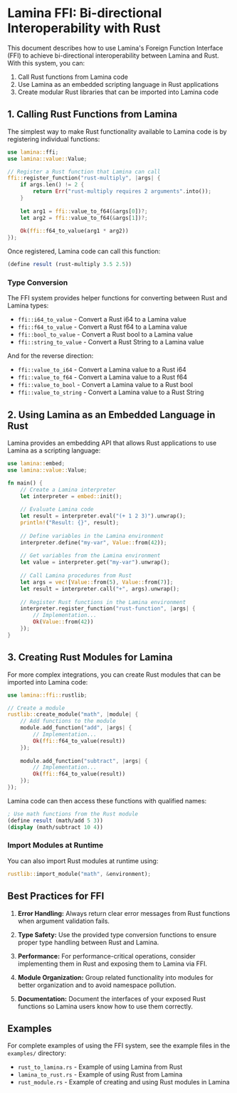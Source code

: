 # Lamina FFI: Bi-directional Interoperability with Rust

This document describes how to use Lamina's Foreign Function Interface (FFI) to achieve bi-directional interoperability between Lamina and Rust. With this system, you can:

1. Call Rust functions from Lamina code
2. Use Lamina as an embedded scripting language in Rust applications
3. Create modular Rust libraries that can be imported into Lamina code

## 1. Calling Rust Functions from Lamina

The simplest way to make Rust functionality available to Lamina code is by registering individual functions:

```rust
use lamina::ffi;
use lamina::value::Value;

// Register a Rust function that Lamina can call
ffi::register_function("rust-multiply", |args| {
    if args.len() != 2 {
        return Err("rust-multiply requires 2 arguments".into());
    }
    
    let arg1 = ffi::value_to_f64(&args[0])?;
    let arg2 = ffi::value_to_f64(&args[1])?;
    
    Ok(ffi::f64_to_value(arg1 * arg2))
});
```

Once registered, Lamina code can call this function:

```scheme
(define result (rust-multiply 3.5 2.5))
```

### Type Conversion

The FFI system provides helper functions for converting between Rust and Lamina types:

- `ffi::i64_to_value` - Convert a Rust i64 to a Lamina value
- `ffi::f64_to_value` - Convert a Rust f64 to a Lamina value
- `ffi::bool_to_value` - Convert a Rust bool to a Lamina value
- `ffi::string_to_value` - Convert a Rust String to a Lamina value

And for the reverse direction:

- `ffi::value_to_i64` - Convert a Lamina value to a Rust i64
- `ffi::value_to_f64` - Convert a Lamina value to a Rust f64
- `ffi::value_to_bool` - Convert a Lamina value to a Rust bool
- `ffi::value_to_string` - Convert a Lamina value to a Rust String

## 2. Using Lamina as an Embedded Language in Rust

Lamina provides an embedding API that allows Rust applications to use Lamina as a scripting language:

```rust
use lamina::embed;
use lamina::value::Value;

fn main() {
    // Create a Lamina interpreter
    let interpreter = embed::init();
    
    // Evaluate Lamina code
    let result = interpreter.eval("(+ 1 2 3)").unwrap();
    println!("Result: {}", result);
    
    // Define variables in the Lamina environment
    interpreter.define("my-var", Value::from(42));
    
    // Get variables from the Lamina environment
    let value = interpreter.get("my-var").unwrap();
    
    // Call Lamina procedures from Rust
    let args = vec![Value::from(5), Value::from(7)];
    let result = interpreter.call("+", args).unwrap();
    
    // Register Rust functions in the Lamina environment
    interpreter.register_function("rust-function", |args| {
        // Implementation...
        Ok(Value::from(42))
    });
}
```

## 3. Creating Rust Modules for Lamina

For more complex integrations, you can create Rust modules that can be imported into Lamina code:

```rust
use lamina::ffi::rustlib;

// Create a module
rustlib::create_module("math", |module| {
    // Add functions to the module
    module.add_function("add", |args| {
        // Implementation...
        Ok(ffi::f64_to_value(result))
    });
    
    module.add_function("subtract", |args| {
        // Implementation...
        Ok(ffi::f64_to_value(result))
    });
});
```

Lamina code can then access these functions with qualified names:

```scheme
; Use math functions from the Rust module
(define result (math/add 5 3))
(display (math/subtract 10 4))
```

### Import Modules at Runtime

You can also import Rust modules at runtime using:

```rust
rustlib::import_module("math", &environment);
```

## Best Practices for FFI

1. **Error Handling:** Always return clear error messages from Rust functions when argument validation fails.

2. **Type Safety:** Use the provided type conversion functions to ensure proper type handling between Rust and Lamina.

3. **Performance:** For performance-critical operations, consider implementing them in Rust and exposing them to Lamina via FFI.

4. **Module Organization:** Group related functionality into modules for better organization and to avoid namespace pollution.

5. **Documentation:** Document the interfaces of your exposed Rust functions so Lamina users know how to use them correctly.

## Examples

For complete examples of using the FFI system, see the example files in the `examples/` directory:

- `rust_to_lamina.rs` - Example of using Lamina from Rust
- `lamina_to_rust.rs` - Example of using Rust from Lamina
- `rust_module.rs` - Example of creating and using Rust modules in Lamina 